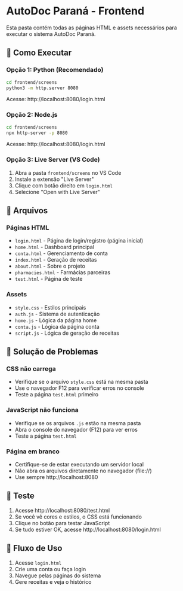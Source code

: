 # AutoDoc Paraná - Frontend

Esta pasta contém todas as páginas HTML e assets necessários para executar o sistema AutoDoc Paraná.

## 🚀 Como Executar

### Opção 1: Python (Recomendado)
```bash
cd frontend/screens
python3 -m http.server 8080
```
Acesse: http://localhost:8080/login.html

### Opção 2: Node.js
```bash
cd frontend/screens
npx http-server -p 8080
```
Acesse: http://localhost:8080/login.html

### Opção 3: Live Server (VS Code)
1. Abra a pasta `frontend/screens` no VS Code
2. Instale a extensão "Live Server"
3. Clique com botão direito em `login.html`
4. Selecione "Open with Live Server"

## 📁 Arquivos

### Páginas HTML
- `login.html` - Página de login/registro (página inicial)
- `home.html` - Dashboard principal
- `conta.html` - Gerenciamento de conta
- `index.html` - Geração de receitas
- `about.html` - Sobre o projeto
- `pharmacies.html` - Farmácias parceiras
- `test.html` - Página de teste

### Assets
- `style.css` - Estilos principais
- `auth.js` - Sistema de autenticação
- `home.js` - Lógica da página home
- `conta.js` - Lógica da página conta
- `script.js` - Lógica de geração de receitas

## 🔧 Solução de Problemas

### CSS não carrega
- Verifique se o arquivo `style.css` está na mesma pasta
- Use o navegador F12 para verificar erros no console
- Teste a página `test.html` primeiro

### JavaScript não funciona
- Verifique se os arquivos `.js` estão na mesma pasta
- Abra o console do navegador (F12) para ver erros
- Teste a página `test.html`

### Página em branco
- Certifique-se de estar executando um servidor local
- Não abra os arquivos diretamente no navegador (file://)
- Use sempre http://localhost:8080

## 📱 Teste

1. Acesse http://localhost:8080/test.html
2. Se você vê cores e estilos, o CSS está funcionando
3. Clique no botão para testar JavaScript
4. Se tudo estiver OK, acesse http://localhost:8080/login.html

## 🔄 Fluxo de Uso

1. Acesse `login.html`
2. Crie uma conta ou faça login
3. Navegue pelas páginas do sistema
4. Gere receitas e veja o histórico 